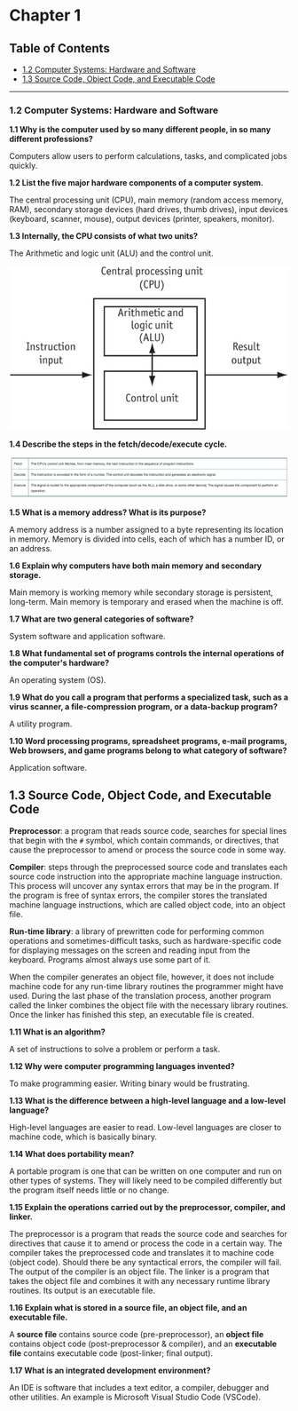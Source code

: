 # Chapter 1

## Table of Contents

  - [1.2 Computer Systems: Hardware and Software](#12-computer-systems--hardware-and-software)
  - [1.3 Source Code, Object Code, and Executable Code](#13-source-code--object-code--and-executable-code)

---

### 1.2 Computer Systems: Hardware and Software

**1.1 Why is the computer used by so many different people, in so many different professions?**

Computers allow users to perform calculations, tasks, and complicated jobs quickly.


**1.2 List the five major hardware components of a computer system.**

The central processing unit (CPU), main memory (random access memory, RAM), secondary storage devices (hard drives, thumb drives), input devices (keyboard, scanner, mouse), output devices (printer, speakers, monitor).


**1.3 Internally, the CPU consists of what two units?**

The Arithmetic and logic unit (ALU) and the control unit.

![35a9d1c5.png](../../attachments/13b7f6e0-fb9a-4a68-8e6c-fa450decd299/35a9d1c5.png)


**1.4 Describe the steps in the fetch/decode/execute cycle.** 

![a45da0b0.png](../../attachments/13b7f6e0-fb9a-4a68-8e6c-fa450decd299/a45da0b0.png)


**1.5 What is a memory address? What is its purpose?**

A memory address is a number assigned to a byte representing its location in memory. Memory is divided into cells, each of which has a number ID, or an address.


**1.6 Explain why computers have both main memory and secondary storage.**

Main memory is working memory while secondary storage is persistent, long-term. Main memory is temporary and erased when the machine is off. 


**1.7 What are two general categories of software?**

System software and application software.


**1.8 What fundamental set of programs controls the internal operations of the computer's hardware?**

An operating system (OS).


**1.9 What do you call a program that performs a specialized task, such as a virus scanner, a file-compression program, or a data-backup program?**

A utility program.


**1.10 Word processing programs, spreadsheet programs, e-mail programs, Web browsers, and game programs belong to what category of software?**

Application software.





## 1.3 Source Code, Object Code, and Executable Code

**Preprocessor**: a program that reads source code, searches for special lines that begin with the `#` symbol, which contain commands, or directives, that cause the preprocessor to amend or process the source code in some way.

**Compiler**: steps through the preprocessed source code and translates each source code instruction into the appropriate machine language instruction. This process will uncover any syntax errors that may be in the program. If the program is free of syntax errors, the compiler stores the translated machine language instructions, which are called object code, into an object file.

**Run-time library**: a library of prewritten code for performing common operations and sometimes-difficult tasks, such as hardware-specific code for displaying messages on the screen and reading input from the keyboard. Programs almost always use some part of it.

When the compiler generates an object file, however, it does not include machine code for any run-time library routines the programmer might have used. During the last phase of the translation process, another program called the linker combines the object file with the necessary library routines. Once the linker has finished this step, an executable file is created.

**1.11 What is an algorithm?**

A set of instructions to solve a problem or perform a task.


**1.12 Why were computer programming languages invented?**

To make programming easier. Writing binary would be frustrating.


**1.13 What is the difference between a high-level language and a low-level language?**

High-level languages are easier to read. Low-level languages are closer to machine code, which is basically binary.


**1.14 What does portability mean?**

A portable program is one that can be written on one computer and run on other types of systems. They will likely need to be compiled differently but the program itself needs little or no change.


**1.15 Explain the operations carried out by the preprocessor, compiler, and linker.**

The preprocessor is a program that reads the source code and searches for directives that cause it to amend or process the code in a certain way. The compiler takes the preprocessed code and translates it to machine code (object code). Should there be any syntactical errors, the compiler will fail. The output of the compiler is an object file. The linker is a program that takes the object file and combines it with any necessary runtime library routines. Its output is an executable file.


**1.16 Explain what is stored in a source file, an object file, and an executable file.**

A **source file** contains source code (pre-preprocessor), an **object file** contains object code (post-preprocessor & compiler), and an **executable file** contains executable code (post-linker; final output). 


**1.17 What is an integrated development environment?**

An IDE is software that includes a text editor, a compiler, debugger and other utilities. An example is Microsoft Visual Studio Code (VSCode).
